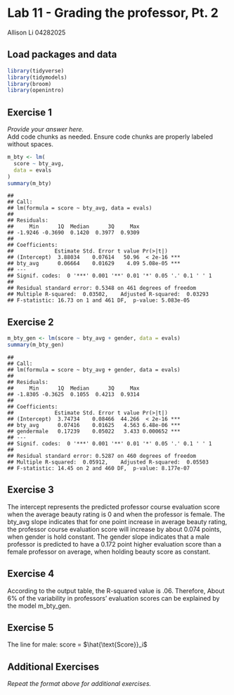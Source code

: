 Lab 11 - Grading the professor, Pt. 2
================
Allison Li
04282025

## Load packages and data

``` r
library(tidyverse) 
library(tidymodels)
library(broom)
library(openintro)
```

## Exercise 1

*Provide your answer here.*  
Add code chunks as needed. Ensure code chunks are properly labeled
without spaces.

``` r
m_bty <- lm(
  score ~ bty_avg,
  data = evals
)
summary(m_bty)
```

    ## 
    ## Call:
    ## lm(formula = score ~ bty_avg, data = evals)
    ## 
    ## Residuals:
    ##     Min      1Q  Median      3Q     Max 
    ## -1.9246 -0.3690  0.1420  0.3977  0.9309 
    ## 
    ## Coefficients:
    ##             Estimate Std. Error t value Pr(>|t|)    
    ## (Intercept)  3.88034    0.07614   50.96  < 2e-16 ***
    ## bty_avg      0.06664    0.01629    4.09 5.08e-05 ***
    ## ---
    ## Signif. codes:  0 '***' 0.001 '**' 0.01 '*' 0.05 '.' 0.1 ' ' 1
    ## 
    ## Residual standard error: 0.5348 on 461 degrees of freedom
    ## Multiple R-squared:  0.03502,    Adjusted R-squared:  0.03293 
    ## F-statistic: 16.73 on 1 and 461 DF,  p-value: 5.083e-05

## Exercise 2

``` r
m_bty_gen <- lm(score ~ bty_avg + gender, data = evals)
summary(m_bty_gen)
```

    ## 
    ## Call:
    ## lm(formula = score ~ bty_avg + gender, data = evals)
    ## 
    ## Residuals:
    ##     Min      1Q  Median      3Q     Max 
    ## -1.8305 -0.3625  0.1055  0.4213  0.9314 
    ## 
    ## Coefficients:
    ##             Estimate Std. Error t value Pr(>|t|)    
    ## (Intercept)  3.74734    0.08466  44.266  < 2e-16 ***
    ## bty_avg      0.07416    0.01625   4.563 6.48e-06 ***
    ## gendermale   0.17239    0.05022   3.433 0.000652 ***
    ## ---
    ## Signif. codes:  0 '***' 0.001 '**' 0.01 '*' 0.05 '.' 0.1 ' ' 1
    ## 
    ## Residual standard error: 0.5287 on 460 degrees of freedom
    ## Multiple R-squared:  0.05912,    Adjusted R-squared:  0.05503 
    ## F-statistic: 14.45 on 2 and 460 DF,  p-value: 8.177e-07

## Exercise 3

The intercept represents the predicted professor course evaluation score
when the average beauty rating is 0 and when the professor is female.
The bty_avg slope indicates that for one point increase in average
beauty rating, the professor course evaluation score will increase by
about 0.074 points, when gender is hold constant. The gender slope
indicates that a male professor is predicted to have a 0.172 point
higher evaluation score than a female professor on average, when holding
beauty score as constant.

## Exercise 4

According to the output table, the R-squared value is .06. Therefore,
About 6% of the variability in professors’ evaluation scores can be
explained by the model m_bty_gen.

## Exercise 5

The line for male: score = $\hat{\text{Score}}_i$

## Additional Exercises

*Repeat the format above for additional exercises.*
